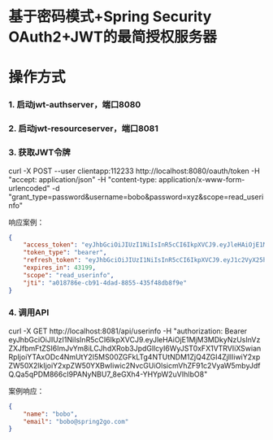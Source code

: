 基于密码模式+Spring Security OAuth2+JWT的最简授权服务器
======

# 操作方式

### 1. 启动jwt-authserver，端口8080

### 2. 启动jwt-resourceserver，端口8081

### 3. 获取JWT令牌

curl -X POST --user clientapp:112233 http://localhost:8080/oauth/token -H "accept: application/json" -H "content-type: application/x-www-form-urlencoded" -d "grant_type=password&username=bobo&password=xyz&scope=read_userinfo"

响应案例：

```json
{
    "access_token": "eyJhbGciOiJIUzI1NiIsInR5cCI6IkpXVCJ9.eyJleHAiOjE1MjM3MDkyNzUsInVzZXJfbmFtZSI6ImJvYm8iLCJhdXRob3JpdGllcyI6WyJST0xFX1VTRVIiXSwianRpIjoiYTAxODc4NmUtY2I5MS00ZGFkLTg4NTUtNDM1ZjQ4ZGI4ZjllIiwiY2xpZW50X2lkIjoiY2xpZW50YXBwIiwic2NvcGUiOlsicmVhZF91c2VyaW5mbyJdfQ.Qa5qPDM866cI9PANyNBU7_8eGXh4-YHYpW2uVIhIbO8",
    "token_type": "bearer",
    "refresh_token": "eyJhbGciOiJIUzI1NiIsInR5cCI6IkpXVCJ9.eyJ1c2VyX25hbWUiOiJib2JvIiwic2NvcGUiOlsicmVhZF91c2VyaW5mbyJdLCJhdGkiOiJhMDE4Nzg2ZS1jYjkxLTRkYWQtODg1NS00MzVmNDhkYjhmOWUiLCJleHAiOjE1MjYyNTgwNzUsImF1dGhvcml0aWVzIjpbIlJPTEVfVVNFUiJdLCJqdGkiOiIxYmEwMTNmYy01YjdjLTRjNmUtYWFhMy01NTQxYTNkMjYwMWIiLCJjbGllbnRfaWQiOiJjbGllbnRhcHAifQ.UMsddrfevWv9K7EQFAei7JrBXTw7jTxsjt2vB-WeWMs",
    "expires_in": 43199,
    "scope": "read_userinfo",
    "jti": "a018786e-cb91-4dad-8855-435f48db8f9e"
}
```

### 4. 调用API

curl -X GET http://localhost:8081/api/userinfo -H "authorization: Bearer eyJhbGciOiJIUzI1NiIsInR5cCI6IkpXVCJ9.eyJleHAiOjE1MjM3MDkyNzUsInVzZXJfbmFtZSI6ImJvYm8iLCJhdXRob3JpdGllcyI6WyJST0xFX1VTRVIiXSwianRpIjoiYTAxODc4NmUtY2I5MS00ZGFkLTg4NTUtNDM1ZjQ4ZGI4ZjllIiwiY2xpZW50X2lkIjoiY2xpZW50YXBwIiwic2NvcGUiOlsicmVhZF91c2VyaW5mbyJdfQ.Qa5qPDM866cI9PANyNBU7_8eGXh4-YHYpW2uVIhIbO8"

案例响应：

```json
{
    "name": "bobo",
    "email": "bobo@spring2go.com"
}
```
